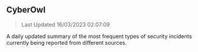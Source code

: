 ## CyberOwl 
> Last Updated 16/03/2023 02:07:09 


A daily updated summary of the most frequent types of security incidents currently being reported from different sources.

